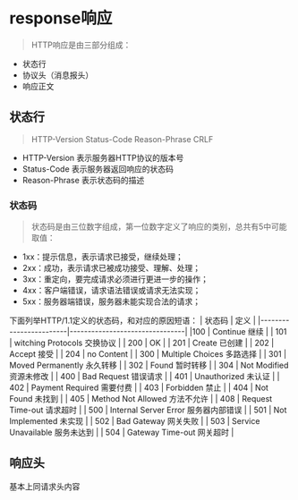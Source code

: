 # response响应

> HTTP响应是由三部分组成：
+ 状态行
+ 协议头（消息报头）
+ 响应正文

## 状态行

> HTTP-Version Status-Code Reason-Phrase CRLF
+ HTTP-Version 表示服务器HTTP协议的版本号
+ Status-Code     表示服务器返回响应的状态码
+ Reason-Phrase 表示状态码的描述


### 状态码
> 状态码是由三位数字组成，第一位数字定义了响应的类别，总共有5中可能取值：
+ 1xx：提示信息，表示请求已接受，继续处理；
+ 2xx：成功，表示请求已被成功接受、理解、处理；
+ 3xx：重定向，要完成请求必须进行更进一步的操作；
+ 4xx：客户端错误，请求语法错误或请求无法实现；
+ 5xx：服务器端错误，服务器未能实现合法的请求；


下面列举HTTP/1.1定义的状态码，和对应的原因短语：
| 状态码                    | 定义                                    |
|------------------------|--------------------------------|
|100                           | Continue 继续                    |
| 101                          |  witching Protocols 交换协议 |
| 200                          |  OK                                           |
| 201                          |  Create 已创建                         |
| 202                          |   Accept 接受                            |
| 204                          |   no Content                              |
| 300                          |   Multiple Choices 多路选择   |
| 301                          |    Moved Permanently 永久转移  |
| 302                          |    Found 暂时转移                          |
| 304                          |    Not Modified 资源未修改            |
| 400                          |    Bad Request 错误请求                |
| 401                          |    Unauthorized 未认证                   |
| 402                          |    Payment Required 需要付费        |
| 403                          |    Forbidden 禁止                             |
| 404                          |     Not Found 未找到                        |
| 405                          |     Method Not Allowed 方法不允许 |
| 408                          |     Request Time-out   请求超时        |
| 500                          |     Internal Server Error 服务器内部错误  |
| 501                          |     Not Implemented 未实现                        |
| 502                          |     Bad Gateway 网关失败                       |
| 503                          |     Service Unavailable  服务未达到       |
| 504                          |     Gateway Time-out 网关超时               |

## 响应头

基本上同请求头内容





